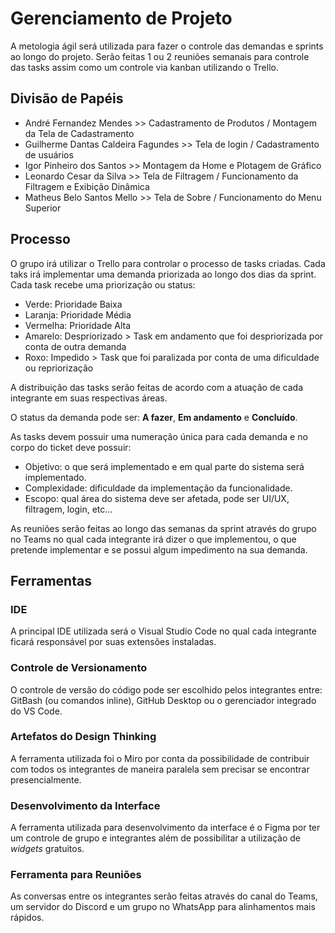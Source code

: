 # Gerenciamento de Projeto

A metologia ágil será utilizada para fazer o controle das demandas e sprints ao longo do projeto. Serão feitas 1 ou 2 reuniões semanais para controle das tasks assim como um controle via kanban utilizando o Trello.

## Divisão de Papéis


- André Fernandez Mendes >> Cadastramento de Produtos / Montagem da Tela de Cadastramento
- Guilherme Dantas Caldeira Fagundes >> Tela de login / Cadastramento de usuários
- Igor Pinheiro dos Santos >> Montagem da Home e Plotagem de Gráfico
- Leonardo Cesar da Silva >> Tela de Filtragem / Funcionamento da Filtragem e Exibição Dinâmica
- Matheus Belo Santos Mello >>  Tela de Sobre / Funcionamento do Menu Superior

## Processo

O grupo irá utilizar o Trello para controlar o processo de tasks criadas. Cada taks irá implementar uma demanda priorizada ao longo dos dias da sprint. Cada task recebe uma priorização ou status:
* Verde: Prioridade Baixa
* Laranja: Prioridade Média
* Vermelha: Prioridade Alta
* Amarelo: Despriorizado > Task em andamento que foi despriorizada por conta de outra demanda
* Roxo: Impedido > Task que foi paralizada por conta de uma dificuldade ou repriorização

A distribuição das tasks serão feitas de acordo com a atuação de cada integrante em suas respectivas áreas.

O status da demanda pode ser: **A fazer**, **Em andamento** e **Concluído**.

As tasks devem possuir uma numeração única para cada demanda e no corpo do ticket deve possuir:
* Objetivo: o que será implementado e em qual parte do sistema será implementado.
* Complexidade: dificuldade da implementação da funcionalidade.
* Escopo: qual área do sistema deve ser afetada, pode ser UI/UX, filtragem, login, etc...

As reuniões serão feitas ao longo das semanas da sprint através do grupo no Teams no qual cada integrante irá dizer o que implementou, o que pretende implementar e se possui algum impedimento na sua demanda.


## Ferramentas

### IDE
A principal IDE utilizada será o Visual Studio Code no qual cada integrante ficará responsável por suas extensões instaladas.

### Controle de Versionamento
O controle de versão do código pode ser escolhido pelos integrantes entre: GitBash (ou comandos inline), GitHub Desktop ou o gerenciador integrado do VS Code.

### Artefatos do Design Thinking
A ferramenta utilizada foi o Miro por conta da possibilidade de contribuir com todos os integrantes de maneira paralela sem precisar se encontrar presencialmente.

### Desenvolvimento da Interface
A ferramenta utilizada para desenvolvimento da interface é o Figma por ter um controle de grupo e integrantes além de possibilitar a utilização de _widgets_ gratuitos.

### Ferramenta para Reuniões
As conversas entre os integrantes serão feitas através do canal do Teams, um servidor do Discord e um grupo no WhatsApp para alinhamentos mais rápidos.
